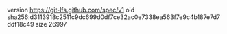 version https://git-lfs.github.com/spec/v1
oid sha256:d3113918c2511c9dc699d0df7ce32ac0e7338ea563f7e9c4b187e7d7ddf18c49
size 26997
